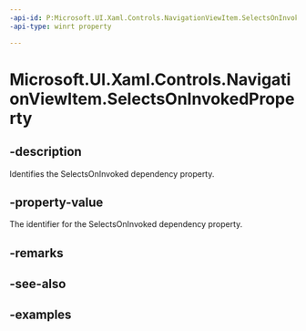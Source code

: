 ```yaml
---
-api-id: P:Microsoft.UI.Xaml.Controls.NavigationViewItem.SelectsOnInvokedProperty
-api-type: winrt property

---
```

<!-- Property syntax.
public DependencyProperty SelectsOnInvokedProperty { get; }
-->

# Microsoft.UI.Xaml.Controls.NavigationViewItem.SelectsOnInvokedProperty


## -description

Identifies the SelectsOnInvoked dependency property.


## -property-value

The identifier for the SelectsOnInvoked dependency property.


## -remarks


## -see-also


## -examples


